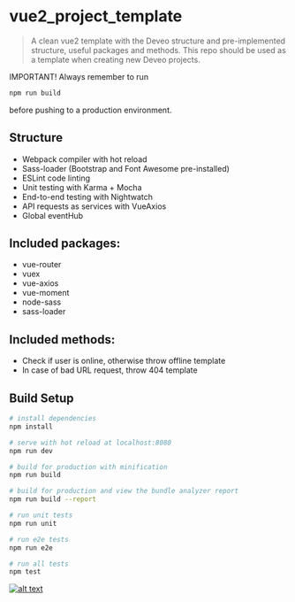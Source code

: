 # vue2_project_template
> A clean vue2 template with the Deveo structure and pre-implemented structure, useful packages and methods. This repo should be used as a template when creating new Deveo projects.

IMPORTANT! Always remember to run
``` bash
npm run build
```
before pushing to a production environment.

## Structure
* Webpack compiler with hot reload
* Sass-loader (Bootstrap and Font Awesome pre-installed)
* ESLint code linting
* Unit testing with Karma + Mocha
* End-to-end testing with Nightwatch
* API requests as services with VueAxios
* Global eventHub

## Included packages:
* vue-router
* vuex
* vue-axios
* vue-moment
* node-sass
* sass-loader

## Included methods:
* Check if user is online, otherwise throw offline template
* In case of bad URL request, throw 404 template

## Build Setup

``` bash
# install dependencies
npm install

# serve with hot reload at localhost:8080
npm run dev

# build for production with minification
npm run build

# build for production and view the bundle analyzer report
npm run build --report

# run unit tests
npm run unit

# run e2e tests
npm run e2e

# run all tests
npm test
```

[![alt text](https://s3-eu-west-1.amazonaws.com/rk-solutions/github_footer.png)](https://deveo.dk)